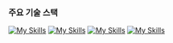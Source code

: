 ### 주요 기술 스택

[![My Skills](https://skillicons.dev/icons?i=spring&theme=light)](https://blog.diligentp.com/Spring/Spring)
[![My Skills](https://skillicons.dev/icons?i=react&theme=light)](https://blog.diligentp.com/React/React)
[![My Skills](https://skillicons.dev/icons?i=aws&theme=light)](https://blog.diligentp.com/AWS/AWS)
[![My Skills](https://skillicons.dev/icons?i=docker&theme=light)](https://blog.diligentp.com/Docker/Docker)

